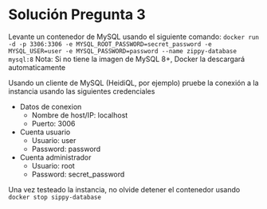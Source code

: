 # Solución Pregunta 3

Levante un contenedor de MySQL usando el siguiente comando: ``` docker run -d -p 3306:3306 -e MYSQL_ROOT_PASSWORD=secret_password -e MYSQL_USER=user -e MYSQL_PASSWORD=password --name zippy-database mysql:8 ```
Nota: Si no tiene la imagen de MySQL 8+, Docker la descargará automaticamente

Usando un cliente de MySQL (HeidiQL, por ejemplo) pruebe la conexión a la instancia usando las siguientes credenciales
- Datos de conexion
    - Nombre de host/IP: localhost
    - Puerto: 3006
- Cuenta usuario
    - Usuario: user
    - Password: password
- Cuenta administrador
    - Usuario: root
    - Password: secret_password

Una vez testeado la instancia, no olvide detener el contenedor usando ``` docker stop sippy-database  ```